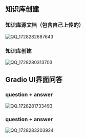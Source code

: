 

## 知识库创建

### 知识库源文档（包含自己上传的）
![QQ_1728282687643](https://github.com/user-attachments/assets/411ad2f9-aa16-4b66-9be5-23ec33fcaa78)

### 知识库创建
![QQ_1728280313703](https://github.com/user-attachments/assets/69c484fc-71e8-483b-93b9-d6adaa88f0d6)



## Gradio UI界面问答

### question + answer
![QQ_1728281733493](https://github.com/user-attachments/assets/1243becd-f193-42f0-906a-d7fd068f4df7)

### question + answer
![QQ_1728283203924](https://github.com/user-attachments/assets/58bc2158-1868-4d79-993f-fea0bef5316f)


